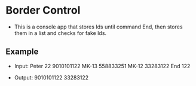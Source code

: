 ﻿# Border Control

* This is a console app that stores Ids until command End, then stores them in a list and checks for fake Ids.

## Example 

* Input: Peter 22 9010101122
 MK-13 558833251
 MK-12 33283122
 End
 122

* Output: 9010101122
 33283122